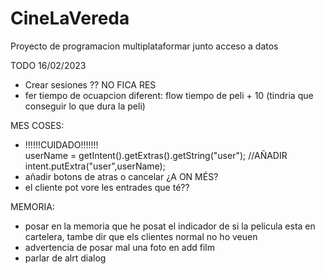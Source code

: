 # CineLaVereda
Proyecto de programacion multiplataformar junto acceso a datos

TODO 16/02/2023
  - Crear sesiones ?? NO FICA RES
  -   fer tiempo de ocuapcion diferent: flow tiempo de peli + 10 (tindria que conseguir lo que dura la peli)
  
MES COSES:  
  - !!!!!!CUIDADO!!!!!!!  
        userName = getIntent().getExtras().getString("user");
        //AÑADIR
        intent.putExtra("user",userName);
  - añadir botons de atras o cancelar ¿A ON MÉS?
  - el cliente pot vore les entrades que té??

MEMORIA:
  - posar en la memoria que he posat el indicador de si la pelicula esta en cartelera, tambe dir que els clientes normal no ho veuen
  - advertencia de posar mal una foto en add film
  - parlar de alrt dialog

